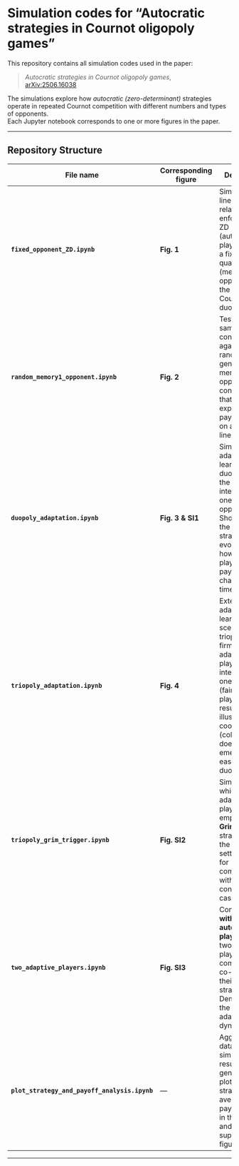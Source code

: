 # Simulation codes for “Autocratic strategies in Cournot oligopoly games”

This repository contains all simulation codes used in the paper:

> *Autocratic strategies in Cournot oligopoly games*,  
> [arXiv:2506.16038](https://arxiv.org/abs/2506.16038)

The simulations explore how *autocratic (zero-determinant)* strategies operate in repeated Cournot competition with different numbers and types of opponents.  
Each Jupyter notebook corresponds to one or more figures in the paper.

---

## Repository Structure

| File name | Corresponding figure | Description |
|------------|----------------------|--------------|
| **`fixed_opponent_ZD.ipynb`** | **Fig. 1** | Simulates the linear payoff relationship enforced by a ZD (autocratic) player against a fixed-quantity (memory-0) opponent in the repeated Cournot duopoly. |
| **`random_memory1_opponent.ipynb`** | **Fig. 2** | Tests the same ZD condition against many randomly generated memory-1 opponents, confirming that the expected payoffs still lie on a straight line. |
| **`duopoly_adaptation.ipynb`** | **Fig. 3 & SI1** | Simulates adaptive learning in a duopoly where the ZD player interacts with one adaptive opponent. Shows how the opponent’s strategy evolves and how both players’ payoffs change over time. |
| **`triopoly_adaptation.ipynb`** | **Fig. 4** | Extends the adaptive learning scenario to a triopoly (three firms). Two adaptive players interact with one autocratic (fair-ZD) player. The results illustrate that cooperation (collusion) does not emerge as easily as in the duopoly. |
| **`triopoly_grim_trigger.ipynb`** | **Fig. SI2** | Simulation in which two adaptive players employ **Grim/Trigger** strategies in the triopoly setting. Used for comparison with the ZD-controlled case. |
| **`two_adaptive_players.ipynb`** | **Fig. SI3** | Control case **without any autocratic player**: only two adaptive players compete and co-evolve their strategies. Demonstrates the baseline adaptation dynamics. |
| **`plot_strategy_and_payoff_analysis.ipynb`** | — | Aggregates data from simulation results and generates all plots of strategies and average payoffs used in the main and supplementary figures. |

---
